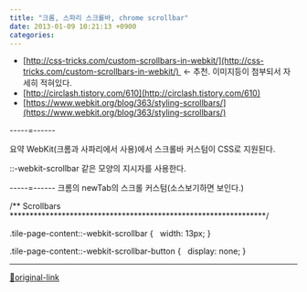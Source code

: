 ```yaml
---
title: "크롬, 스파리 스크롤바, chrome scrollbar"
date: 2013-01-09 10:21:13 +0900
categories: 
---
```

  

- [http://css-tricks.com/custom-scrollbars-in-webkit/](http://css-tricks.com/custom-scrollbars-in-webkit/)  &lt;- 추천. 이미지등이 첨부되서 자세히 적혀있다.
- [http://circlash.tistory.com/610](http://circlash.tistory.com/610)
- [https://www.webkit.org/blog/363/styling-scrollbars/](https://www.webkit.org/blog/363/styling-scrollbars/)

-----=------

요약
WebKit(크롬과 사파리에서 사용)에서 스크롤바 커스텀이 CSS로 지원된다.
  

::-webkit-scrollbar 같은 모양의 지시자를 사용한다.
  

-----=------
크롬의 newTab의 스크롤 커스텀(소스보기하면 보인다.)
  

/** Scrollbars ****************************************************************/
  

.tile-page-content::-webkit-scrollbar {
  width: 13px;
}
  

.tile-page-content::-webkit-scrollbar-button {
  display: none;
}





***
[🔗original-link](http://www.mins01.com/mh/tech/read/813)